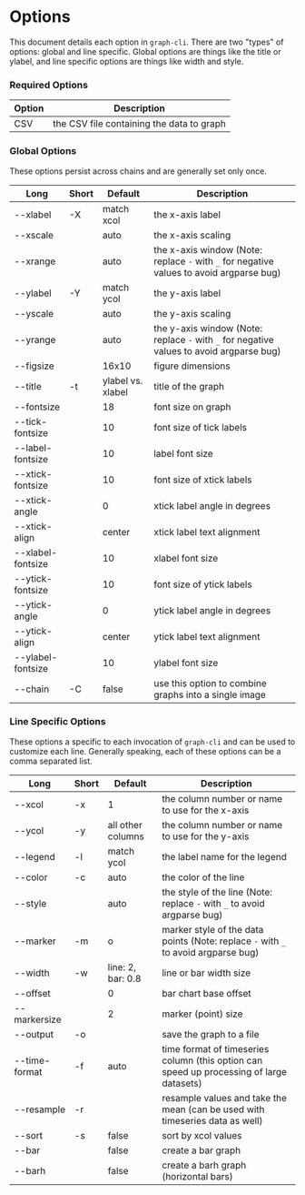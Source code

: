 # Options
This document details each option in `graph-cli`. There are two "types"
of options: global and line specific. Global options are things like the
title or ylabel, and line specific options are things like width and style.

### Required Options

| Option | Description |
| ------ | ----------- |
| CSV    | the CSV file containing the data to graph |

### Global Options
These options persist across chains and are generally set only once.

| Long | Short | Default | Description |
| ----------- | ------------ | ------- | ----------- |
| --xlabel | -X | match xcol | the x-axis label |
| --xscale |    | auto | the x-axis scaling |
| --xrange |    | auto | the x-axis window (Note: replace `-` with `_` for negative values to avoid argparse bug) |
| --ylabel | -Y | match ycol | the y-axis label |
| --yscale |    | auto | the y-axis scaling |
| --yrange |    | auto | the y-axis window (Note: replace `-` with `_` for negative values to avoid argparse bug) |
| --figsize | | 16x10 | figure dimensions |
| --title  | -t | ylabel vs. xlabel | title of the graph |
| --fontsize |  | 18 | font size on graph |
| --tick-fontsize | | 10 | font size of tick labels |
| --label-fontsize | | 10 | label font size |
| --xtick-fontsize | | 10 | font size of xtick labels |
| --xtick-angle | | 0 | xtick label angle in degrees |
| --xtick-align | | center | xtick label text alignment |
| --xlabel-fontsize | | 10 | xlabel font size |
| --ytick-fontsize | | 10 | font size of ytick labels |
| --ytick-angle | | 0 | ytick label angle in degrees |
| --ytick-align | | center | ytick label text alignment |
| --ylabel-fontsize | | 10 | ylabel font size |
| --chain | -C | false | use this option to combine graphs into a single image |

### Line Specific Options
These options a specific to each invocation of `graph-cli` and can be
used to customize each line. Generally speaking, each of these options
can be a comma separated list.

| Long | Short | Default | Description |
| ----------- | ------------ | ------- | ----------- |
| --xcol | -x | 1 | the column number or name to use for the x-axis |
| --ycol | -y | all other columns | the column number or name to use for the y-axis |
| --legend | -l | match ycol | the label name for the legend |
| --color | -c | auto | the color of the line |
| --style |  | auto | the style of the line (Note: replace `-` with `_` to avoid argparse bug) |
| --marker | -m | o | marker style of the data points (Note: replace `-` with `_` to avoid argparse bug) |
| --width | -w | line: 2, bar: 0.8 | line or bar width size |
| --offset | | 0 | bar chart base offset |
| --markersize | | 2 | marker (point) size |
| --output | -o | | save the graph to a file |
| --time-format | -f | auto | time format of timeseries column (this option can speed up processing of large datasets) |
| --resample | -r | | resample values and take the mean (can be used with timeseries data as well) |
| --sort | -s | false | sort by xcol values |
| --bar | | false | create a bar graph |
| --barh | | false | create a barh graph (horizontal bars) |

